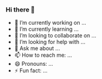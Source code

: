 ### Hi there 👋
- 🔭 I’m currently working on ...
- 🌱 I’m currently learning ...
- 👯 I’m looking to collaborate on ...
- 🤔 I’m looking for help with ...
- 💬 Ask me about ...
- 📫 How to reach me: ...
- 😄 Pronouns: ...
- ⚡ Fun fact: ...
<!--
**ILearn-better/ILearn-better** is a ✨ _special_ ✨ repository because its `README.md` (this file) appears on your GitHub profile.

Here are some ideas to get you started:
--!>
